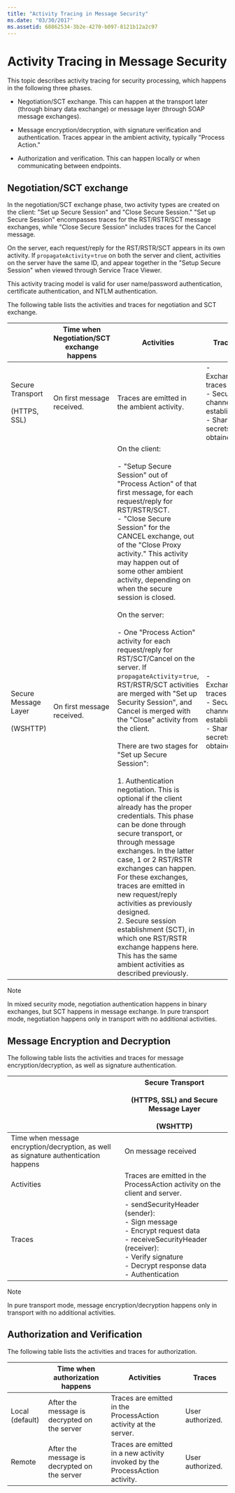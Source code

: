 ```yaml
---
title: "Activity Tracing in Message Security"
ms.date: "03/30/2017"
ms.assetid: 68862534-3b2e-4270-b097-8121b12a2c97
---
```

# Activity Tracing in Message Security
This topic describes activity tracing for security processing, which happens in the following three phases.  
  
- Negotiation/SCT exchange. This can happen at the transport later (through binary data exchange) or message layer (through SOAP message exchanges).  
  
- Message encryption/decryption, with signature verification and authentication. Traces appear in the ambient activity, typically "Process Action."  
  
- Authorization and verification. This can happen locally or when communicating between endpoints.  
  
## Negotiation/SCT exchange  
 In the negotiation/SCT exchange phase, two activity types are created on the client: "Set up Secure Session" and "Close Secure Session." "Set up Secure Session" encompasses traces for the RST/RSTR/SCT message exchanges, while "Close Secure Session" includes traces for the Cancel message.  
  
 On the server, each request/reply for the RST/RSTR/SCT appears in its own activity. If `propagateActivity`=`true` on both the server and client, activities on the server have the same ID, and appear together in the "Setup Secure Session" when viewed through Service Trace Viewer.  
  
 This activity tracing model is valid for user name/password authentication, certificate authentication, and NTLM authentication.  
  
 The following table lists the activities and traces for negotiation and SCT exchange.  
  
||Time when Negotiation/SCT exchange happens|Activities|Traces|  
|-|-------------------------------------------------|----------------|------------|  
|Secure Transport<br /><br /> (HTTPS, SSL)|On first message received.|Traces are emitted in the ambient activity.|-   Exchange traces<br />-   Secure channel established<br />-   Share secrets obtained.|  
|Secure Message Layer<br /><br /> (WSHTTP)|On first message received.|On the client:<br /><br /> -   "Setup Secure Session" out of "Process Action" of that first message, for each request/reply for RST/RSTR/SCT.<br />-   "Close Secure Session" for the CANCEL exchange, out of the "Close Proxy activity." This activity may happen out of some other ambient activity, depending on when the secure session is closed.<br /><br /> On the server:<br /><br /> -   One "Process Action" activity for each request/reply for RST/SCT/Cancel on the server. If `propagateActivity`=`true`, RST/RSTR/SCT activities are merged with "Set up Security Session", and Cancel is merged with the "Close" activity from the client.<br /><br /> There are two stages for "Set up Secure Session":<br /><br /> 1.  Authentication negotiation. This is optional if the client already has the proper credentials. This phase can be done through secure transport, or through message exchanges. In the latter case, 1 or 2 RST/RSTR exchanges can happen. For these exchanges, traces are emitted in new request/reply activities as previously designed.<br />2.  Secure session establishment (SCT), in which one RST/RSTR exchange happens here. This has the same ambient activities as described previously.|-   Exchange traces<br />-   Secure channel established<br />-   Share secrets obtained.|  
  
> [!NOTE]
> In mixed security mode, negotiation authentication happens in binary exchanges, but SCT happens in message exchange. In pure transport mode, negotiation happens only in transport with no additional activities.  
  
## Message Encryption and Decryption  
 The following table lists the activities and traces for message encryption/decryption, as well as signature authentication.  
  
||Secure Transport<br /><br /> (HTTPS, SSL) and Secure Message Layer<br /><br /> (WSHTTP)|  
|-|---------------------------------------------------------------------------------|  
|Time when message encryption/decryption, as well as signature authentication happens|On message received|  
|Activities|Traces are emitted in the ProcessAction activity on the client and server.|  
|Traces|-   sendSecurityHeader (sender):<br />-   Sign message<br />-   Encrypt request data<br />-   receiveSecurityHeader (receiver):<br />-   Verify signature<br />-   Decrypt response data<br />-   Authentication|  
  
> [!NOTE]
> In pure transport mode, message encryption/decryption happens only in transport with no additional activities.  
  
## Authorization and Verification  
 The following table lists the activities and traces for authorization.  
  
||Time when authorization happens|Activities|Traces|  
|-|-------------------------------------|----------------|------------|  
|Local (default)|After the message is decrypted on the server|Traces are emitted in the ProcessAction activity at the server.|User authorized.|  
|Remote|After the message is decrypted on the server|Traces are emitted in a new activity invoked by the ProcessAction activity.|User authorized.|
